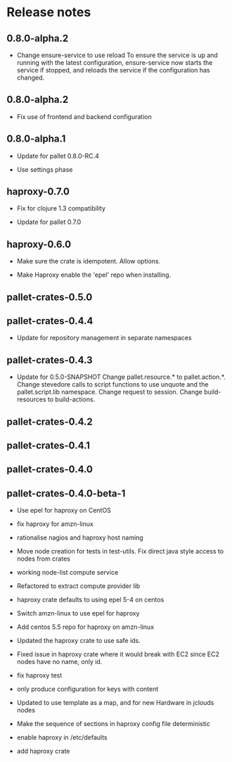 # Release notes

## 0.8.0-alpha.2

- Change ensure-service to use reload
  To ensure the service is up and running with the latest configuration,
  ensure-service now starts the service if stopped, and reloads the service
  if the configuration has changed.

## 0.8.0-alpha.2

- Fix use of frontend and backend configuration

## 0.8.0-alpha.1

- Update for pallet 0.8.0-RC.4

- Use settings phase

## haproxy-0.7.0

- Fix for clojure 1.3 compatibility

- Update for pallet 0.7.0

## haproxy-0.6.0

- Make sure the crate is idempotent. Allow options.

- Make Haproxy enable the 'epel' repo when installing.

## pallet-crates-0.5.0

## pallet-crates-0.4.4

- Update for repository management in separate namespaces

## pallet-crates-0.4.3

- Update for 0.5.0-SNAPSHOT
  Change pallet.resource.* to pallet.action.*. Change stevedore calls to
  script functions to use unquote and the pallet.script.lib namespace.
  Change request to session.  Change build-resources to build-actions.


## pallet-crates-0.4.2


## pallet-crates-0.4.1


## pallet-crates-0.4.0


## pallet-crates-0.4.0-beta-1

- Use epel for haproxy on CentOS

- fix haproxy for amzn-linux

- rationalise nagios and haproxy host naming

- Move node creation for tests in test-utils. Fix direct java style access to
  nodes from crates

- working node-list compute service

- Refactored to extract compute provider lib

- haproxy crate defaults to using epel 5-4 on centos

- Switch amzn-linux to use epel for haproxy

- Add centos 5.5 repo for haproxy on amzn-linux

- Updated the haproxy crate to use safe ids.

- Fixed issue in haproxy crate where it would break with EC2 since EC2 nodes
  have no name, only id.

- fix haproxy test

- only produce configuration for keys with content

- Updated to use template as a map, and for new Hardware in jclouds nodes

- Make the sequence of sections in haproxy config file deterministic

- enable haproxy in /etc/defaults

- add haproxy crate
